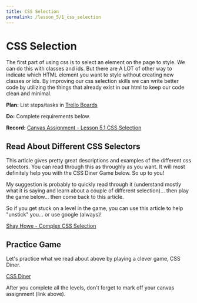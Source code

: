```yaml
---
title: CSS Selection
permalink: /lesson_5/1_css_selection
---
```


# CSS Selection

The first part of using css is to select an element on the page to style. We can do this with classes and ids. But there are A LOT of other way to indicate which HTML element you want to style without creating new classes or ids. By improving our css selection skills we can write better code by utilizing the things that already exist in our html to keep our code clean and minimal.


**Plan:** List steps/tasks in [Trello Boards](https://trello.com/cg_webdev_ss_2018)

**Do:** Complete requirements below.

**Record:** [Canvas Assignment - Lesson 5.1 CSS Selection](https://learn.launchcode.org/courses/131/assignments/7008)


## Read About Different CSS Selectors

This article gives pretty great descriptions and examples of the different css selectors. You can read through this as throughly as you want. It will most definitely help you with the CSS Diner Game below. So up to you!

My suggestion is probably to quickly read through it (understand mostly what it is saying and learn about a couple of different selection)... then play the game below... then come back to this article.

So if you get stuck on a level in the game, you can use this article to help "unstick" you... or use google (always)!


[Shay Howe - Complex CSS Selection](https://learn.shayhowe.com/advanced-html-css/complex-selectors/)


## Practice Game

Let's practice what we read about above by playing a clever game, CSS Diner.


[CSS Diner](https://flukeout.github.io/)


After you complete all the levels, don't forget to mark off your canvas assignment (link above).
